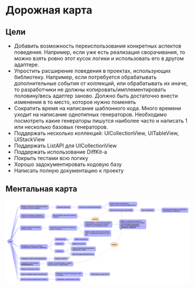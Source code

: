 # Дорожная карта

## Цели

- Добавить возможность переиспользования конкретныx аспектов поведения. Например, если уже есть реализация сворачивания, то можно взять ровно этот кусок логики и использовать его в другом адаптере. 
- Упростить расширение поведения в проектах, использующих библиотеку. Например, если потребуется обрабатывать дополнительные события от коллекций, или обрабатывать их иначе, то разработчики не должны копировать/имплементировать половину/весь адаптер заново. Должно быть достаточно внести изменения в то место, которое нужно поменять
- Сократить время на написание шаблонного кода. Много времени уходит на написание однотипных генераторов. Необходимо посмотреть какие генераторы пишутся наиболее часто и написать 1 или несколько базовых генераторов.
- Поддержать несколько коллекций: UICollectionView, UITableView, UIStackView
- Поддержать ListAPI для UICollectionView
- Поддержать использование DiffKit-а
- Покрыть тестами всю логику
- Хорошо задокументировать кодовую базу
- Написать полную документацию к проекту

## Ментальная карта

![](ROADMAP.png)
